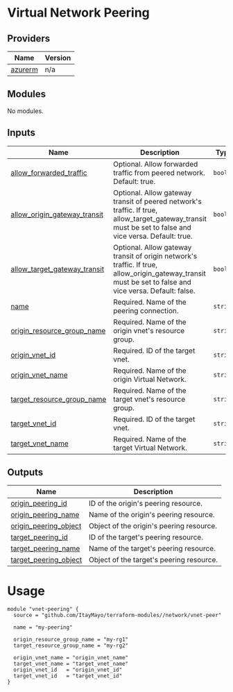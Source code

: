 <!-- BEGIN_TF_DOCS -->
# Virtual Network Peering

## Providers

| Name | Version |
|------|---------|
| <a name="provider_azurerm"></a> [azurerm](#provider\_azurerm) | n/a |

## Modules

No modules.

## Inputs

| Name | Description | Type | Default | Required |
|------|-------------|------|---------|:--------:|
| <a name="input_allow_forwarded_traffic"></a> [allow\_forwarded\_traffic](#input\_allow\_forwarded\_traffic) | Optional. Allow forwarded traffic from peered network. Default: true. | `bool` | `true` | no |
| <a name="input_allow_origin_gateway_transit"></a> [allow\_origin\_gateway\_transit](#input\_allow\_origin\_gateway\_transit) | Optional. Allow gateway transit of peered network's traffic. If true, allow\_target\_gateway\_transit must be set to false and vice versa. Default: true. | `bool` | `true` | no |
| <a name="input_allow_target_gateway_transit"></a> [allow\_target\_gateway\_transit](#input\_allow\_target\_gateway\_transit) | Optional. Allow gateway transit of origin network's traffic. If true, allow\_origin\_gateway\_transit must be set to false and vice versa. Default: false. | `bool` | `false` | no |
| <a name="input_name"></a> [name](#input\_name) | Required. Name of the peering connection. | `string` | n/a | yes |
| <a name="input_origin_resource_group_name"></a> [origin\_resource\_group\_name](#input\_origin\_resource\_group\_name) | Required. Name of the origin vnet's resource group. | `string` | n/a | yes |
| <a name="input_origin_vnet_id"></a> [origin\_vnet\_id](#input\_origin\_vnet\_id) | Required. ID of the target vnet. | `string` | n/a | yes |
| <a name="input_origin_vnet_name"></a> [origin\_vnet\_name](#input\_origin\_vnet\_name) | Required. Name of the origin Virtual Network. | `string` | n/a | yes |
| <a name="input_target_resource_group_name"></a> [target\_resource\_group\_name](#input\_target\_resource\_group\_name) | Required. Name of the target vnet's resource group. | `string` | n/a | yes |
| <a name="input_target_vnet_id"></a> [target\_vnet\_id](#input\_target\_vnet\_id) | Required. ID of the target vnet. | `string` | n/a | yes |
| <a name="input_target_vnet_name"></a> [target\_vnet\_name](#input\_target\_vnet\_name) | Required. Name of the target Virtual Network. | `string` | n/a | yes |

## Outputs

| Name | Description |
|------|-------------|
| <a name="output_origin_peering_id"></a> [origin\_peering\_id](#output\_origin\_peering\_id) | ID of the origin's peering resource. |
| <a name="output_origin_peering_name"></a> [origin\_peering\_name](#output\_origin\_peering\_name) | Name of the origin's peering resource. |
| <a name="output_origin_peering_object"></a> [origin\_peering\_object](#output\_origin\_peering\_object) | Object of the origin's peering resource. |
| <a name="output_target_peering_id"></a> [target\_peering\_id](#output\_target\_peering\_id) | ID of the target's peering resource. |
| <a name="output_target_peering_name"></a> [target\_peering\_name](#output\_target\_peering\_name) | Name of the target's peering resource. |
| <a name="output_target_peering_object"></a> [target\_peering\_object](#output\_target\_peering\_object) | Object of the target's peering resource. |

# Usage

```
module "vnet-peering" {
  source = "github.com/ItayMayo/terraform-modules//network/vnet-peer"

  name = "my-peering"

  origin_resource_group_name = "my-rg1"
  target_resource_group_name = "my-rg2"

  origin_vnet_name = "origin_vnet_name"
  target_vnet_name = "target_vnet_name"
  origin_vnet_id   = "origin_vnet_id"
  target_vnet_id   = "target_vnet_id"
}
```
<!-- END_TF_DOCS -->
